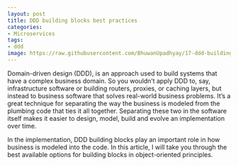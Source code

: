 ```yaml
---
layout: post
title: DDD building blocks best practices
categories:
- Microservices
tags:
- ddd
image: https://raw.githubusercontent.com/BhuwanUpadhyay/17-ddd-building-blocks-best-practices/master/src/main/assets/layer.png
---
```


Domain-driven design (DDD), is an approach used to build systems that have a complex business domain.
So you wouldn’t apply DDD to, say, infrastructure software or building routers, proxies, or caching layers, but instead to business software that solves real-world business problems.
It’s a great technique for separating the way the business is modeled from the plumbing code that ties it all together.
Separating these two in the software itself makes it easier to design, model, build and evolve an implementation over time.

In the implementation, DDD building blocks play an important role in how business is modeled into the code.
In this article, I will take you through the best available options for building blocks in object-oriented principles.
